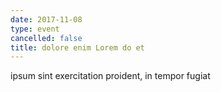 ```yaml
---
date: 2017-11-08
type: event
cancelled: false
title: dolore enim Lorem do et
---
```

ipsum sint exercitation proident, in tempor fugiat